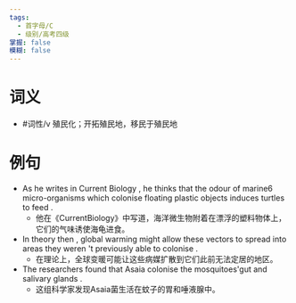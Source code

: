 ```yaml
---
tags:
  - 首字母/C
  - 级别/高考四级
掌握: false
模糊: false
---
```

# 词义
- #词性/v  殖民化；开拓殖民地，移民于殖民地
# 例句
- As he writes in Current Biology , he thinks that the odour of marine6 micro-organisms which colonise floating plastic objects induces turtles to feed .
	- 他在《CurrentBiology》中写道，海洋微生物附着在漂浮的塑料物体上，它们的气味诱使海龟进食。
- In theory then , global warming might allow these vectors to spread into areas they weren 't previously able to colonise .
	- 在理论上，全球变暖可能让这些病媒扩散到它们此前无法定居的地区。
- The researchers found that Asaia colonise the mosquitoes'gut and salivary glands .
	- 这组科学家发现Asaia菌生活在蚊子的胃和唾液腺中。
